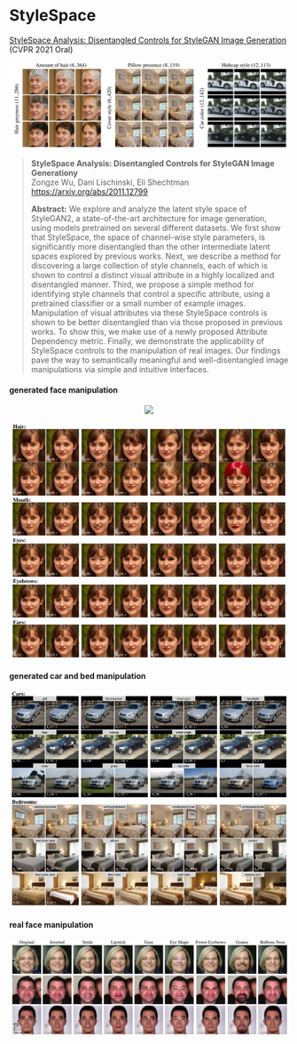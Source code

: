 # StyleSpace

[StyleSpace Analysis: Disentangled Controls for StyleGAN Image Generation](https://arxiv.org/abs/2011.12799)  (CVPR 2021 Oral)

![](imgs/disentanglement.png)

> **StyleSpace Analysis: Disentangled Controls for StyleGAN Image Generationy**<br>
Zongze Wu, Dani Lischinski, Eli Shechtman <br>
> https://arxiv.org/abs/2011.12799
>
>**Abstract:** We explore and analyze the latent style space of StyleGAN2, a state-of-the-art architecture for image generation, using models pretrained on several different datasets. We first show that StyleSpace, the space of channel-wise style parameters, is significantly more disentangled than the other intermediate latent spaces explored by previous works. Next, we describe a method for discovering a large collection of style channels, each of which is shown to control a distinct visual attribute in a highly localized and disentangled manner. Third, we propose a simple method for identifying style channels that control a specific attribute, using a pretrained classifier or a small number of example images. Manipulation of visual attributes via these StyleSpace controls is shown to be better disentangled than via those proposed in previous works. To show this, we make use of a newly proposed Attribute Dependency metric. Finally, we demonstrate the applicability of StyleSpace controls to the manipulation of real images. Our findings pave the way to semantically meaningful and well-disentangled image manipulations via simple and intuitive interfaces.


#### generated face manipulation

<p align="center">
  <img src="https://github.com/betterze/StyleSpace/tree/main/imgs/ffhq.png)" />
</p>

![](imgs/ffhq.png)
#### generated car and bed manipulation
![](imgs/car_bed.png)
#### real face manipulation
![](imgs/real.png)




